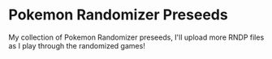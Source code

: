 Pokemon Randomizer Preseeds
===========================

My collection of Pokemon Randomizer preseeds, I'll upload more RNDP files as I play through the randomized games!
